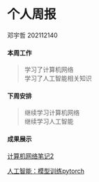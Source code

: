 # 个人周报
邓宇哲 202112140

#### 本周工作
> 学习了计算机网络  
> 学习了人工智能相关知识

#### 下周安排
> 继续学习计算机网络  
> 继续学习人工智能

#### 成果展示
[计算机网络笔记2](https://ac-accelerator.gitee.io/post/%E8%AE%A1%E7%AE%97%E6%9C%BA%E7%BD%91%E7%BB%9C-%E4%BA%8C)

[人工智能：模型训练pytorch](https://ac-accelerator.gitee.io/post/%E4%BA%BA%E5%B7%A5%E6%99%BA%E8%83%BD%E5%AD%A6%E4%B9%A0%E7%AC%94%E8%AE%B0)